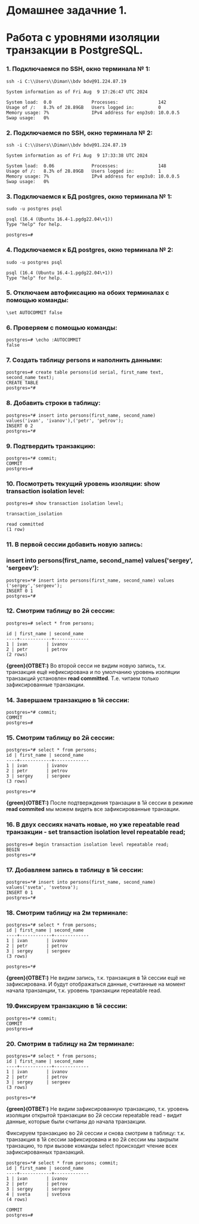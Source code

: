 # Домашнее задачние 1.
# Работа с уровнями изоляции транзакции в PostgreSQL.

### 1. Подключаемся по SSH, окно терминала № 1:

```
ssh -i C:\\Users\\Diman\\bdv bdv@91.224.87.19

System information as of Fri Aug  9 17:26:47 UTC 2024

System load:  0.0               Processes:               142
Usage of /:   8.3% of 28.89GB   Users logged in:         0
Memory usage: 7%                IPv4 address for enp3s0: 10.0.0.5
Swap usage:   0%
```

### 2. Подключаемся по SSH, окно терминала № 2:

```
ssh -i C:\\Users\\Diman\\bdv bdv@91.224.87.19

System information as of Fri Aug  9 17:33:38 UTC 2024

System load:  0.06              Processes:               148
Usage of /:   8.3% of 28.89GB   Users logged in:         1
Memory usage: 7%                IPv4 address for enp3s0: 10.0.0.5
Swap usage:   0%
```

### 3. Подключаемся к БД postgres, окно терминала № 1:

```
sudo -u postgres psql

psql (16.4 (Ubuntu 16.4-1.pgdg22.04\+1))
Type "help" for help.

postgres=#
```

### 4. Подключаемся к БД postgres, окно терминала № 2:

```
sudo -u postgres psql

psql (16.4 (Ubuntu 16.4-1.pgdg22.04\+1))
Type "help" for help.
```

### 5. Отключаем автофиксацию на обоих терминалах с помощью команды:

```
\set AUTOCOMMIT false
```

### 6. Проверяем с помощью команды:

```
postgres=# \echo :AUTOCOMMIT
false
```

### 7. Создать таблицу **persons** и наполнить данными:

```
postgres=# create table persons(id serial, first_name text, second_name text);
CREATE TABLE
postgres=*#
```

### 8. Добавить строки в таблицу:

```
postgres=*# insert into persons(first_name, second_name) values('ivan', 'ivanov'),('petr', 'petrov');
INSERT 0 2
postgres=*#
```

### 9. Подтвердить транзакцию:

```
postgres=*# commit;
COMMIT
postgres=#
```

### 10. Посмотреть текущий уровень изоляции: show transaction isolation level:

```
postgres=# show transaction isolation level;

transaction_isolation

read committed
(1 row)
```

### 11. В первой сессии добавить новую запись:
### insert into persons(first_name, second_name) values('sergey', 'sergeev'):

```
postgres=*# insert into persons(first_name, second_name) values ('sergey','sergeev');
INSERT 0 1
postgres=*#
```

### 12. Смотрим таблицу во 2й сессии:

```
postgres=# select * from persons;

id | first_name | second_name
----+------------+-------------
1 | ivan       | ivanov   
2 | petr       | petrov
(2 rows)
```

**{green}(ОТВЕТ:)** Во второй сесси не видим новую запись, т.к. транзакция ещё нефиксирована и по умолчанию уровень изоляции транзакций установлен **read committed**.
Т.е. читаем только зафиксированные транзакции.

### 14. Завершаем транзакцию в 1й сессии:

```
postgres=*# commit;
COMMIT
postgres=#
```

### 15. Смотрим таблицу во 2й сессии:

```
postgres=*# select * from persons;
id | first_name | second_name
----+------------+-------------
1 | ivan       | ivanov
2 | petr       | petrov
3 | sergey     | sergeev
(3 rows)

postgres=*#
```

**{green}(ОТВЕТ:)** После подтверждения транзации в 1й сессии в режиме **read commited** мы можем видеть все зафиксированные транзации.

### 16. В двух сессиях начать новые, но уже repeatable read транзакции - set transaction isolation level repeatable read;

```
postgres=# begin transaction isolation level repeatable read;
BEGIN
postgres=*#
```
### 17. Добавляем запись в таблицу в 1й сессии:
```
postgres=*# insert into persons(first_name, second_name) values('sveta', 'svetova');
INSERT 0 1
postgres=*#
```
### 18. Смотрим таблицу на 2м терминале:

```
postgres=*# select * from persons;
id | first_name | second_name
----+------------+-------------
1 | ivan       | ivanov
2 | petr       | petrov
3 | sergey     | sergeev
(3 rows)

postgres=*#
```

**{green}(ОТВЕТ:)** Не видим запись, т.к. транзакция в 1й сессии ещё не зафиксирована. 
И будут отображаться данные, считанные на момент начала транзанции, т.к. уровень транзакции repeatable read.

### 19.Фиксируем транзакцию в 1й сессии:

```
postgres=*# commit;
COMMIT
postgres=#
```

### 20. Смотрим в таблицу на 2м терминале:

```
postgres=*# select * from persons;
id | first_name | second_name
----+------------+-------------
1 | ivan       | ivanov
2 | petr       | petrov
3 | sergey     | sergeev
(3 rows)

postgres=*#
```

**{green}(ОТВЕТ:)** Не видим зафиксированную транзакцию,
т.к. уровень изоляции открытой транзакции во 2й сессии repeatable read -
видит данные, которые были считаны до начала транзакции.

Фиксируем транзакцию во 2й сессии и снова смотрим в таблицу:
т.к. транзакция в 1й сессии зафиксирована и во 2й сессии мы закрыли транзацию,
то при вызове команды select происходит чтение всех зафиксированных транзакций.

```
postgres=*# select * from persons; commit;
id | first_name | second_name
----+------------+-------------
1 | ivan       | ivanov
2 | petr       | petrov
3 | sergey     | sergeev
4 | sveta      | svetova
(4 rows)

COMMIT
postgres=#
```